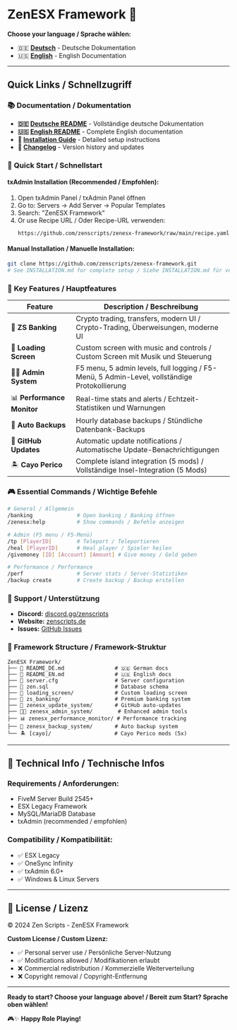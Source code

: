 # ZenESX Framework 🚀

**Choose your language / Sprache wählen:**
- 🇩🇪 **[Deutsch](README_DE.md)** - Deutsche Dokumentation
- 🇺🇸 **[English](README_EN.md)** - English Documentation

---

## Quick Links / Schnellzugriff

### 📚 **Documentation / Dokumentation**
- **🇩🇪 [Deutsche README](README_DE.md)** - Vollständige deutsche Dokumentation
- **🇺🇸 [English README](README_EN.md)** - Complete English documentation
- **📖 [Installation Guide](INSTALLATION.md)** - Detailed setup instructions
- **📝 [Changelog](CHANGELOG.md)** - Version history and updates

### 🚀 **Quick Start / Schnellstart**

#### **txAdmin Installation (Recommended / Empfohlen):**
1. Open txAdmin Panel / txAdmin Panel öffnen
2. Go to: Servers → Add Server → Popular Templates
3. Search: "ZenESX Framework" 
4. Or use Recipe URL / Oder Recipe-URL verwenden:
   ```
   https://github.com/zenscripts/zenesx-framework/raw/main/recipe.yaml
   ```

#### **Manual Installation / Manuelle Installation:**
```bash
git clone https://github.com/zenscripts/zenesx-framework.git
# See INSTALLATION.md for complete setup / Siehe INSTALLATION.md für vollständige Installation
```

### 🌟 **Key Features / Hauptfeatures**

| Feature | Description / Beschreibung |
|---------|----------------------------|
| 🏦 **ZS Banking** | Crypto trading, transfers, modern UI / Crypto-Trading, Überweisungen, moderne UI |
| 🎵 **Loading Screen** | Custom screen with music and controls / Custom Screen mit Musik und Steuerung |
| 👨‍💻 **Admin System** | F5 menu, 5 admin levels, full logging / F5-Menü, 5 Admin-Level, vollständige Protokollierung |
| 📊 **Performance Monitor** | Real-time stats and alerts / Echtzeit-Statistiken und Warnungen |
| 💾 **Auto Backups** | Hourly database backups / Stündliche Datenbank-Backups |
| 🔄 **GitHub Updates** | Automatic update notifications / Automatische Update-Benachrichtigungen |
| 🏝️ **Cayo Perico** | Complete island integration (5 mods) / Vollständige Insel-Integration (5 Mods) |

### 🎮 **Essential Commands / Wichtige Befehle**

```bash
# General / Allgemein
/banking              # Open banking / Banking öffnen
/zenesx:help          # Show commands / Befehle anzeigen

# Admin (F5 menu / F5-Menü)
/tp [PlayerID]        # Teleport / Teleportieren
/heal [PlayerID]      # Heal player / Spieler heilen
/givemoney [ID] [Account] [Amount] # Give money / Geld geben

# Performance / Performance
/perf                 # Server stats / Server-Statistiken
/backup create        # Create backup / Backup erstellen
```

### 💬 **Support / Unterstützung**

- **Discord:** [discord.gg/zenscripts](https://discord.gg/zenscripts)
- **Website:** [zenscripts.de](https://zenscripts.de)
- **Issues:** [GitHub Issues](https://github.com/zenscripts/zenesx-framework/issues)

### 📁 **Framework Structure / Framework-Struktur**

```
ZenESX Framework/
├── 📄 README_DE.md                # 🇩🇪 German docs
├── 📄 README_EN.md                # 🇺🇸 English docs
├── 📄 server.cfg                  # Server configuration
├── 📄 zen.sql                     # Database schema
├── 🎵 loading_screen/             # Custom loading screen
├── 🏦 zs_banking/                 # Premium banking system
├── 🔄 zenesx_update_system/       # GitHub auto-updates
├── 👨‍💻 zenesx_admin_system/        # Enhanced admin tools
├── 📊 zenesx_performance_monitor/ # Performance tracking
├── 💾 zenesx_backup_system/       # Auto backup system
└── 🏝️ [cayo]/                    # Cayo Perico mods (5x)
```

---

## 🔧 Technical Info / Technische Infos

### **Requirements / Anforderungen:**
- FiveM Server Build 2545+
- ESX Legacy Framework
- MySQL/MariaDB Database
- txAdmin (recommended / empfohlen)

### **Compatibility / Kompatibilität:**
- ✅ ESX Legacy
- ✅ OneSync Infinity  
- ✅ txAdmin 6.0+
- ✅ Windows & Linux Servers

---

## 📄 License / Lizenz

© 2024 Zen Scripts - ZenESX Framework

**Custom License / Custom Lizenz:**
- ✅ Personal server use / Persönliche Server-Nutzung
- ✅ Modifications allowed / Modifikationen erlaubt
- ❌ Commercial redistribution / Kommerzielle Weiterverteilung
- ❌ Copyright removal / Copyright-Entfernung

---

**Ready to start? Choose your language above! / Bereit zum Start? Sprache oben wählen!**

🎮✨ **Happy Role Playing!**